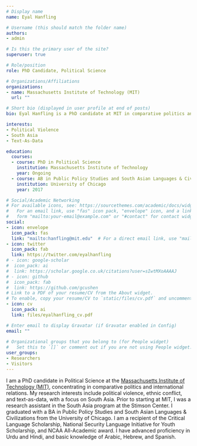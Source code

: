 ```yaml
---
# Display name
name: Eyal Hanfling

# Username (this should match the folder name)
authors:
- admin

# Is this the primary user of the site?
superuser: true

# Role/position
role: PhD Candidate, Political Science

# Organizations/Affiliations
organizations:
- name: Massachusetts Institute of Technology (MIT)
  url: ""

# Short bio (displayed in user profile at end of posts)
bio: Eyal Hanfling is a PhD candidate at MIT in comparative politics and international relations.

interests:
- Political Violence
- South Asia
- Text-As-Data

education:
  courses:
  - course: PhD in Political Science
    institution: Massachusetts Institute of Technology
    year: Ongoing
  - course: AB in Public Policy Studies and South Asian Languages & Civilizations
    institution: University of Chicago
    year: 2017

# Social/Academic Networking
# For available icons, see: https://sourcethemes.com/academic/docs/widgets/#icons
#   For an email link, use "fas" icon pack, "envelope" icon, and a link in the
#   form "mailto:your-email@example.com" or "#contact" for contact widget.
social:
- icon: envelope
  icon_pack: fas
  link: "mailto:hanfling@mit.edu"  # For a direct email link, use "mailto:hanfling@mit.edu".
- icon: twitter
  icon_pack: fab
  link: https://twitter.com/eyalhanfling
# - icon: google-scholar
#  icon_pack: ai
#  link: https://scholar.google.co.uk/citations?user=sIwtMXoAAAAJ
# - icon: github
#  icon_pack: fab
#  link: https://github.com/gcushen
# Link to a PDF of your resume/CV from the About widget.
# To enable, copy your resume/CV to `static/files/cv.pdf` and uncomment the lines below.  
- icon: cv
  icon_pack: ai
  link: files/eyalhanfling_cv.pdf

# Enter email to display Gravatar (if Gravatar enabled in Config)
email: ""
  
# Organizational groups that you belong to (for People widget)
#   Set this to `[]` or comment out if you are not using People widget.  
user_groups:
- Researchers
- Visitors
---
```


I am a PhD candidate in Political Science at the [Massachusetts Institute of Technology (MIT)](https://polisci.mit.edu/people/eyal-hanfling), concentrating in comparative politics and international relations. My research interests include political violence, ethnic conflict, and text-as-data, with a focus on South Asia. Prior to starting at MIT, I was a research assistant in the South Asia program at the Stimson Center. I graduated with a BA in Public Policy Studies and South Asian Languages & Civilizations from the University of Chicago. I am a recipient of the Critical Language Scholarship, National Security Language Initiative for Youth Scholarship, and NCAA All-Academic award. I have advanced proficiency in Urdu and Hindi, and basic knowledge of Arabic, Hebrew, and Spanish.

